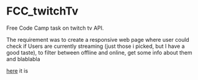 # FCC_twitchTv
Free Code Camp task on twitch tv API.

The requirement was to create a responsive web page where user could check if Users are currently streaming (just those i picked, but I have a good taste), to filter between offline and online, get some info about them and blablabla

[here](https://koop4.github.io/FCC_twitchTv/) it is
